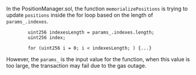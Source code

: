 In the PositionManager.sol, the function `memorializePositions` is trying to update `positions` inside the for loop based on the length of `params_.indexes`.

```solidity
        uint256 indexesLength = params_.indexes.length;
        uint256 index;

        for (uint256 i = 0; i < indexesLength; ) {...}

```

However, the `params_` is the input value for the function, when this value is too large, the transaction may fail due to the gas outage.